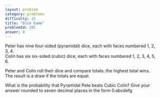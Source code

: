 ```yaml
---
layout: problem
category: problems
difficulty: 15
title: "Dice Game"
problemId: 205
answer: 0
---
```

Peter has nine four-sided (pyramidal) dice, each with faces numbered 1, 2, 3, 4.  
 Colin has six six-sided (cubic) dice, each with faces numbered 1, 2, 3, 4, 5, 6.

Peter and Colin roll their dice and compare totals: the highest total wins. The result is a draw if the totals are equal.

What is the probability that Pyramidal Pete beats Cubic Colin? Give your answer rounded to seven decimal places in the form 0.abcdefg